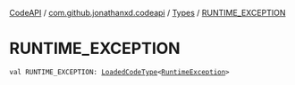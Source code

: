 [CodeAPI](../../index.md) / [com.github.jonathanxd.codeapi](../index.md) / [Types](index.md) / [RUNTIME_EXCEPTION](.)

# RUNTIME_EXCEPTION

`val RUNTIME_EXCEPTION: `[`LoadedCodeType`](../../com.github.jonathanxd.codeapi.type/-loaded-code-type/index.md)`<`[`RuntimeException`](http://docs.oracle.com/javase/6/docs/api/java/lang/RuntimeException.html)`>`